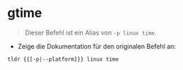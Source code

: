 # gtime

> Dieser Befehl ist ein Alias von `-p linux time`.

- Zeige die Dokumentation für den originalen Befehl an:

`tldr {{[-p|--platform]}} linux time`
